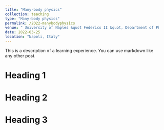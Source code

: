 ```yaml
---
title: "Many-body physics"
collection: teaching
type: "Many-body physics"
permalink: /2022-manybodyphysics
venue: " University of Naples &quot Federico II &quot, Department of Physics"
date: 2022-03-25
location: "Napoli, Italy"
---
```


This is a description of a learning experience. You can use markdown like any other post.

Heading 1
======

Heading 2
======

Heading 3
======
